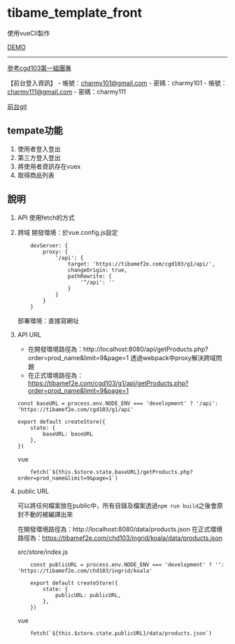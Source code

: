 # tibame_template_front
使用vueCli製作

[DEMO](https://tibamef2e.com/chd103/ingrid/koala/)

--- 

[參考cgd103第一組團專](https://tibamef2e.com/cgd103/g1/)

【前台登入資訊】
    - 帳號：charmy101@gmail.com
    - 密碼：charmy101
    - 帳號：charmy111@gmail.com
    - 密碼：charmy111

[前台git](https://github.com/bear320/cgd103_g1/tree/dev)



## tempate功能
1. 使用者登入登出
2. 第三方登入登出
3. 將使用者資訊存在vuex
4. 取得商品列表

## 說明
1. API
    使用fetch的方式

2. 跨域
    開發環境：於vue.config.js設定
    ```
        devServer: {
            proxy: {
                '/api': {
                    target: 'https://tibamef2e.com/cgd103/g1/api/',
                    changeOrigin: true,
                    pathRewrite: {
                        '^/api': ''
                    }
                }
            }
        }
    ```
    部署環境：直接寫網址

3. API URL
    - 在開發環境路徑為：http://localhost:8080/api/getProducts.php?order=prod_name&limit=9&page=1
        透過webpack中proxy解決跨域問題
    - 在正式環境路徑為：https://tibamef2e.com/cgd103/g1/api/getProducts.php?order=prod_name&limit=9&page=1

    ```
    const baseURL = process.env.NODE_ENV === 'development' ? '/api': 'https://tibamef2e.com/cgd103/g1/api'

    export default createStore({
        state: {
            baseURL: baseURL
        },
    })
    ```

    vue
    ```
        fetch(`${this.$store.state.baseURL}/getProducts.php?order=prod_name&limit=9&page=1`)
    ```


4. public URL
    
    可以將任何檔案放在public中，所有目錄及檔案透過`npm run build`之後會原封不動的被編譯出來

    在開發環境路徑為：http://localhost:8080/data/products.json
    在正式環境路徑為：https://tibamef2e.com/chd103/ingrid/koala/data/products.json
    

    src/store/index.js
    ```
        const publicURL = process.env.NODE_ENV === 'development' ? '': 'https://tibamef2e.com/chd103/ingrid/koala'

        export default createStore({
            state: {
                publicURL: publicURL,
            },
        })
    ```
    vue
    ```
        fetch(`${this.$store.state.publicURL}/data/products.json`)
    ```
